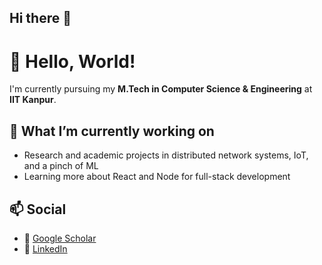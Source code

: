 ## Hi there 👋

# 👋 Hello, World!

I'm currently pursuing my **M.Tech in Computer Science & Engineering** at **IIT Kanpur**.

## 🔭 What I’m currently working on

- Research and academic projects in distributed network systems, IoT, and a pinch of ML
- Learning more about React and Node for full-stack development 

## 📫 Social

- 📧 [Google Scholar](https://scholar.google.co.in/citations?user=X-Co4YYAAAAJ&hl=en&oi=ao)  
- 🔗 [LinkedIn](https://www.linkedin.com/in/pritindra-das/)  
 
